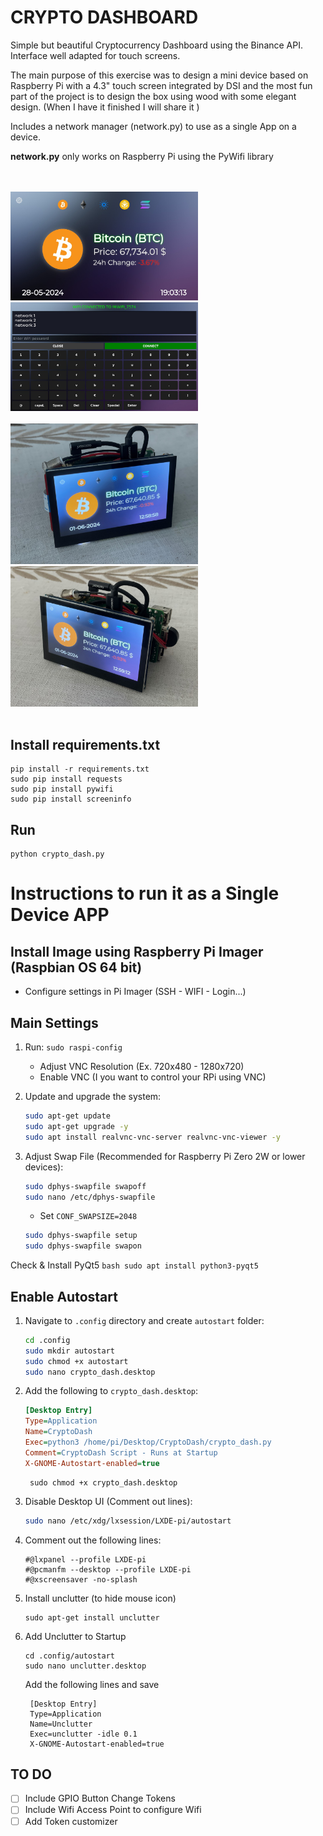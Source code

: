 # CRYPTO DASHBOARD
Simple but beautiful Cryptocurrency Dashboard using the Binance API.
Interface well adapted for touch screens.

The main purpose of this exercise was to design a mini device based on Raspberry Pi with a 4.3" touch screen integrated by DSI and the most fun part of the project is to design the box using wood with some elegant design. (When I have it finished I will share it )

Includes a network manager (network.py) to use as a single App on a device.

**network.py** only works on Raspberry Pi using the PyWifi library 

<br><br>
<img src="./images/img1.jpg" alt="CRYPTO DASHBOARD Demo 1" width="300"/>
<img src="./images/img2.jpg" alt="CRYPTO DASHBOARD Demo 2" width="300"/>
<br><br>
<img src="./images/img3.jpg" alt="CRYPTO DASHBOARD Demo 2" width="300"/>
<img src="./images/img4.jpg" alt="CRYPTO DASHBOARD Demo 2" width="300"/>
<br><br>

## Install **requirements.txt**
    pip install -r requirements.txt
    sudo pip install requests
    sudo pip install pywifi
    sudo pip install screeninfo

## Run
    python crypto_dash.py
    
# Instructions to run it as a Single Device APP

## Install Image using Raspberry Pi Imager (Raspbian OS 64 bit)
- Configure settings in Pi Imager (SSH - WIFI - Login...)

## Main Settings

1. Run:
    ```sudo raspi-config```
    - Adjust VNC Resolution (Ex. 720x480 - 1280x720)
    - Enable VNC (I you want to control your RPi using VNC)

2. Update and upgrade the system:
    ```bash
    sudo apt-get update
    sudo apt-get upgrade -y
    sudo apt install realvnc-vnc-server realvnc-vnc-viewer -y
    ```

3. Adjust Swap File (Recommended for Raspberry Pi Zero 2W or lower devices):
    ```bash
    sudo dphys-swapfile swapoff
    sudo nano /etc/dphys-swapfile
    ```
    - Set `CONF_SWAPSIZE=2048`
    ```bash
    sudo dphys-swapfile setup
    sudo dphys-swapfile swapon
    ```

Check & Install PyQt5
    ```bash
    sudo apt install python3-pyqt5
    ```

## Enable Autostart
1. Navigate to `.config` directory and create `autostart` folder:
    ```bash
    cd .config
    sudo mkdir autostart
    sudo chmod +x autostart
    sudo nano crypto_dash.desktop
    ```
2. Add the following to `crypto_dash.desktop`:
    ```ini
    [Desktop Entry]
    Type=Application
    Name=CryptoDash
    Exec=python3 /home/pi/Desktop/CryptoDash/crypto_dash.py
    Comment=CryptoDash Script - Runs at Startup
    X-GNOME-Autostart-enabled=true
    ```
        sudo chmod +x crypto_dash.desktop

3. Disable Desktop UI (Comment out lines):
    ```bash
    sudo nano /etc/xdg/lxsession/LXDE-pi/autostart
    ```
    
4. Comment out the following lines:
    ```plaintext
    #@lxpanel --profile LXDE-pi
    #@pcmanfm --desktop --profile LXDE-pi
    #@xscreensaver -no-splash
    ```
5. Install unclutter (to hide mouse icon)
    ```
    sudo apt-get install unclutter
    ```
6. Add Unclutter to Startup
   ```
   cd .config/autostart
   sudo nano unclutter.desktop
   ```
   Add the following lines and save
   ```
    [Desktop Entry]
    Type=Application
    Name=Unclutter
    Exec=unclutter -idle 0.1
    X-GNOME-Autostart-enabled=true
     ```

## TO DO
- [ ] Include GPIO Button Change Tokens
- [ ] Include Wifi Access Point to configure Wifi
- [ ] Add Token customizer
